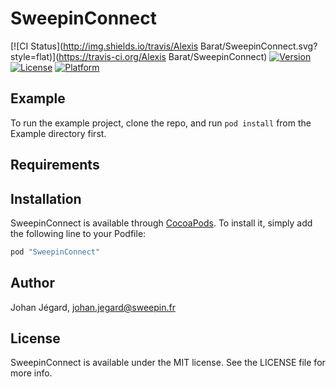 # SweepinConnect

[![CI Status](http://img.shields.io/travis/Alexis Barat/SweepinConnect.svg?style=flat)](https://travis-ci.org/Alexis Barat/SweepinConnect)
[![Version](https://img.shields.io/cocoapods/v/SweepinConnect.svg?style=flat)](http://cocoapods.org/pods/SweepinConnect)
[![License](https://img.shields.io/cocoapods/l/SweepinConnect.svg?style=flat)](http://cocoapods.org/pods/SweepinConnect)
[![Platform](https://img.shields.io/cocoapods/p/SweepinConnect.svg?style=flat)](http://cocoapods.org/pods/SweepinConnect)

## Example

To run the example project, clone the repo, and run `pod install` from the Example directory first.

## Requirements

## Installation

SweepinConnect is available through [CocoaPods](http://cocoapods.org). To install
it, simply add the following line to your Podfile:

```ruby
pod "SweepinConnect"
```

## Author

Johan Jégard, johan.jegard@sweepin.fr

## License

SweepinConnect is available under the MIT license. See the LICENSE file for more info.
